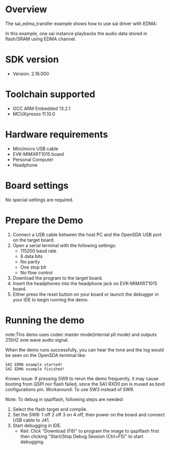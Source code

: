 Overview
========
The sai_edma_transfer example shows how to use sai driver with EDMA:

In this example, one sai instance playbacks the audio data stored in flash/SRAM using EDMA channel.

SDK version
===========
- Version: 2.16.000

Toolchain supported
===================
- GCC ARM Embedded  13.2.1
- MCUXpresso  11.10.0

Hardware requirements
=====================
- Mini/micro USB cable
- EVK-MIMXRT1015 board
- Personal Computer
- Headphone

Board settings
==============
No special settings are required.

Prepare the Demo
================
1.  Connect a USB cable between the host PC and the OpenSDA USB port on the target board. 
2.  Open a serial terminal with the following settings:
    - 115200 baud rate
    - 8 data bits
    - No parity
    - One stop bit
    - No flow control
3.  Download the program to the target board.
4. Insert the headphones into the headphone jack on EVK-MIMXRT1015 board.
5. Either press the reset button on your board or launch the debugger in your IDE to begin running the demo.

Running the demo
================
note:This demo uses codec master mode(internal pll mode) and outputs 215HZ sine wave audio signal.

When the demo runs successfully, you can hear the tone and the log would be seen on the OpenSDA terminal like:

~~~~~~~~~~~~~~~~~~~
SAI EDMA example started!
SAI EDMA example finished!
~~~~~~~~~~~~~~~~~~~

Known issue:
If pressing SW9 to rerun the demo frequently, it may cause booting from QSPI nor flash failed, since the SA1 RXD0 pin is muxed as boot configurations pin.
Workaround: To use SW3 instead of SW9.

Note:
To debug in qspiflash, following steps are needed:
1. Select the flash target and compile.
3. Set the SW8: 1 off 2 off 3 on 4 off, then power on the board and connect USB cable to J41.
4. Start debugging in IDE.
   - Keil: Click "Download (F8)" to program the image to qspiflash first then clicking "Start/Stop Debug Session (Ctrl+F5)" to start debugging.
